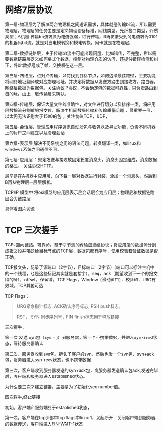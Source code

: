 # 网络7层协议

第一层-物理层为了解决两台物理机之间通讯需求，具体就是传输bit流，所以需要物理层，物理层的任务主要是定义物理设备标准，网线类型，光纤接口类型，介质类型；A机器 传输bit流转换为电流强弱，进行传输，B再把接受到的电流转为0101的机器码bit流。就是对应电模转换和模电转换。网卡就是在物理层。

第二层-数据链路层，由于传输bit流中可能出现问题，比如错传，不完整，所以需要数据链路层定义如何格式化数据，控制对物理介质的访问，还提供错误检测和纠正，将bit数据组成了帧，交换机在这一层。

第三层-网络层，点对点传输，如何找到目标节点，如何选择最佳路径，主要功能将网络地址翻译成对应物理地址，并决定将数据从发送方路由到接收方。路由器，网络层数据为数据包。关注协议IP协议，不会确定包的数据可靠性，只负责路由到目的地，由上一层传输层来确认。

第四层-传输层，保证大量文件的准确性，对文件进行切分以及排序一类，将应用层数据流分割成的报文段。解决主机间数据传输和传输质量问题 ，最重要一层，以太网无法识别大于1500的包  。关注协议TCP，UDP，

第五层-会话层，管理应用程序通讯自动发包与收包以及寻址功能，负责不同机器上的用户之间建立以及管理会话

第六层-表示层   解决不同系统之间的语法问题，转换翻译一类，如linux和windows系统之间通信不同。

第七层-应用层 ：规定发送与接收放固定长度消息头，消息头固定组成，消息数据的格式。 关注协议HTTP。

最早是在A机器中应用层，向下每一层对数据进行封装，添加一个消息头，然后到B再从物理层一层层解析。

TCP/IP 模型中 将osi模型的应用层表示层会话层合为应用层；物理层和数据链路层合为链路层

具体看图片资源



# TCP 三次握手

TCP: 面向链接，可靠的，基于字节流的传输层通信协议；将应用层的数据流分割成报文段并噶送给目标节点的TCP层，数据包都有序号，使用校验和验证数据是否正确。

TCP报文头，记录了源端口（2字节），目标端口（2字节）（端口可以标注主机中的一个线程，也是这些标记其实就是套接字），seq，ack（期望收到下一个的报文段的号），offset，保留域，TCP Flags，Window（滑动窗口），校验和，URG有效域，TCP其他可选

TCP Flags：

> URG紧急指针标志,  ACK确认序号标志, PSH push标志,
>
>   RST，  SYN 同步序列号，FIN finish标志用于释放链接



三次握手，

第一次 发送 syn包（syn = j）到服务器，第一个不携带数据，并进入syn-send状态，等待服务器确认

第二次，服务器收到syn包，确认了客户的syn，然后也发一个syn包，syn+ack包，服务器进入syn-recv状态，也不携带数据

第三次，客户端收到服务器发送的syn+ack包，向服务器发送确认包ack,发送完毕后，客户端和服务器进入established状态。

为什么要三次才建立链接，主要是为了初始化seq number值。

四次挥手,终止链接

初始，客户端和服务端处于established状态，

第一次，客户端在tcp头部中tcp flags中fin = 1，发起断开，关闭客户端到服务器的数据传送，客户端进入FIN-WAIT-1状态

